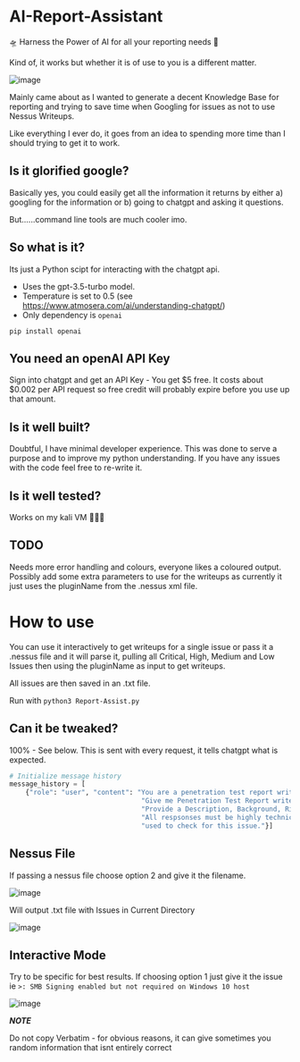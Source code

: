 # AI-Report-Assistant
🛸 Harness the Power of AI for all your reporting needs 🚀

Kind of, it works but whether it is of use to you is a different matter.

![image](https://user-images.githubusercontent.com/130473605/231473128-7e828797-f67f-4125-ae62-7554d98c6372.png)

Mainly came about as I wanted to generate a decent Knowledge Base for reporting and trying to save time when Googling for issues as not to use Nessus Writeups.

Like everything I ever do, it goes from an idea to spending more time than I should trying to get it to work.

## Is it glorified google?

Basically yes, you could easily get all the information it returns by either a) googling for the information or b) going to chatgpt and asking it questions. 

But......command line tools are much cooler imo. 

## So what is it?

Its just a Python scipt for interacting with the chatgpt api. 
* Uses the gpt-3.5-turbo model. 
* Temperature is set to 0.5 (see https://www.atmosera.com/ai/understanding-chatgpt/)
* Only dependency is `openai`

`pip install openai`

## You need an openAI API Key

Sign into chatgpt and get an API Key - You get $5 free. It costs about $0.002 per API request so free credit will probably expire before you use up that amount.

## Is it well built?

Doubtful, I have minimal developer experience. This was done to serve a purpose and to improve my python understanding. If you have any issues with the code feel free to re-write it.

## Is it well tested?

Works on my kali VM 🤷🏼‍♂️

## TODO

Needs more error handling and colours, everyone likes a coloured output. Possibly add some extra parameters to use for the writeups as currently it just uses the pluginName from the .nessus xml file. 

# How to use

You can use it interactively to get writeups for a single issue or pass it a .nessus file and it will parse it, pulling all Critical, High, Medium and Low Issues then using the pluginName as input to get writeups. 

All issues are then saved in an .txt file.


Run with `python3 Report-Assist.py`

## Can it be tweaked?

100% - See below. This is sent with every request, it tells chatgpt what is expected. 

```python
# Initialize message history
message_history = [
    {"role": "user", "content": "You are a penetration test report writing technical assistant. "
                                 "Give me Penetration Test Report writeups for each vulnerability I give you. "
                                 "Provide a Description, Background, Risk, Impact and remediaton section. "
                                 "All respsonses must be highly technical in nature. show the commands "
                                 "used to check for this issue."}]
```

## Nessus File
If passing a nessus file choose option 2 and give it the filename.

![image](https://user-images.githubusercontent.com/130473605/231700663-9aae3e84-d863-453f-b065-4ec321c7f207.png)


Will output .txt file with Issues in Current Directory

![image](https://user-images.githubusercontent.com/130473605/231700883-36258bc4-8691-4503-a5b5-8f3df8cf8f13.png)


## Interactive Mode

Try to be specific for best results. If choosing option 1 just give it the issue ie `>: SMB Signing enabled but not required on Windows 10 host` 

![image](https://user-images.githubusercontent.com/130473605/231701458-6c319918-12bc-48e4-98ef-a7a8b03f605b.png)

***NOTE***

Do not copy Verbatim - for obvious reasons, it can give sometimes you random information that isnt entirely correct

